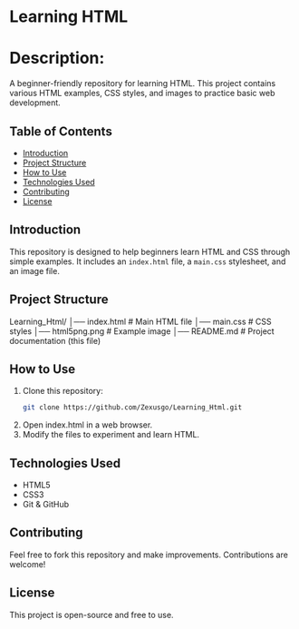 # Learning HTML

# Description:
A beginner-friendly repository for learning HTML. This project contains various HTML examples, CSS styles, and images to practice basic web development.

## Table of Contents
- [Introduction](#introduction)
- [Project Structure](#project-structure)
- [How to Use](#how-to-use)
- [Technologies Used](#technologies-used)
- [Contributing](#contributing)
- [License](#license)

## Introduction
This repository is designed to help beginners learn HTML and CSS through simple examples. It includes an `index.html` file, a `main.css` stylesheet, and an image file.

## Project Structure
Learning_Html/
│── index.html       # Main HTML file
│── main.css         # CSS styles
│── html5png.png     # Example image
│── README.md        # Project documentation (this file)

## How to Use
1. Clone this repository:
   ```sh
   git clone https://github.com/Zexusgo/Learning_Html.git
2. Open index.html in a web browser.
3. Modify the files to experiment and learn HTML.
   
## Technologies Used
- HTML5
- CSS3
- Git & GitHub

## Contributing
Feel free to fork this repository and make improvements. Contributions are welcome!

## License
This project is open-source and free to use.

